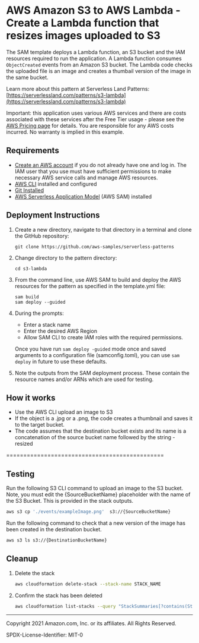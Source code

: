 # AWS Amazon S3 to AWS Lambda - Create a Lambda function that resizes images uploaded to S3

The SAM template deploys a Lambda function, an S3 bucket and the IAM resources required to run the application. A Lambda function consumes <code>ObjectCreated</code> events from an Amazon S3 bucket. The Lambda code checks the uploaded file is an image and creates a thumbail version of the image in the same bucket.

Learn more about this pattern at Serverless Land Patterns: [https://serverlessland.com/patterns/s3-lambda](https://serverlessland.com/patterns/s3-lambda)

Important: this application uses various AWS services and there are costs associated with these services after the Free Tier usage - please see the [AWS Pricing page](https://aws.amazon.com/pricing/) for details. You are responsible for any AWS costs incurred. No warranty is implied in this example.

## Requirements

* [Create an AWS account](https://portal.aws.amazon.com/gp/aws/developer/registration/index.html) if you do not already have one and log in. The IAM user that you use must have sufficient permissions to make necessary AWS service calls and manage AWS resources.
* [AWS CLI](https://docs.aws.amazon.com/cli/latest/userguide/install-cliv2.html) installed and configured
* [Git Installed](https://git-scm.com/book/en/v2/Getting-Started-Installing-Git)
* [AWS Serverless Application Model](https://docs.aws.amazon.com/serverless-application-model/latest/developerguide/serverless-sam-cli-install.html) (AWS SAM) installed

## Deployment Instructions

1. Create a new directory, navigate to that directory in a terminal and clone the GitHub repository:
    ``` 
    git clone https://github.com/aws-samples/serverless-patterns
    ```
1. Change directory to the pattern directory:
    ```
    cd s3-lambda
    ```
1. From the command line, use AWS SAM to build and deploy the AWS resources for the pattern as specified in the template.yml file:
    ```
    sam build
    sam deploy --guided
    ```
1. During the prompts:
    * Enter a stack name
    * Enter the desired AWS Region
    * Allow SAM CLI to create IAM roles with the required permissions.

    Once you have run `sam deploy -guided` mode once and saved arguments to a configuration file (samconfig.toml), you can use `sam deploy` in future to use these defaults.

1. Note the outputs from the SAM deployment process. These contain the resource names and/or ARNs which are used for testing.

## How it works

* Use the AWS CLI upload an image to S3
* If the object is a .jpg or a .png, the code creates a thumbnail and saves it to the target bucket. 
* The code assumes that the destination bucket exists and its name is a concatenation of the source bucket name followed by the string -resized

==============================================

## Testing

Run the following S3 CLI  command to upload an image to the S3 bucket. Note, you must edit the {SourceBucketName} placeholder with the name of the S3 Bucket. This is provided in the stack outputs.

```bash
aws s3 cp './events/exampleImage.png'  s3://{SourceBucketName}
```

Run the following command to check that a new version of the image has been created in the destination bucket.

```bash
aws s3 ls s3://{DestinationBucketName}
```

## Cleanup
 
1. Delete the stack
    ```bash
    aws cloudformation delete-stack --stack-name STACK_NAME
    ```
1. Confirm the stack has been deleted
    ```bash
    aws cloudformation list-stacks --query "StackSummaries[?contains(StackName,'STACK_NAME')].StackStatus"
    ```
----
Copyright 2021 Amazon.com, Inc. or its affiliates. All Rights Reserved.

SPDX-License-Identifier: MIT-0
